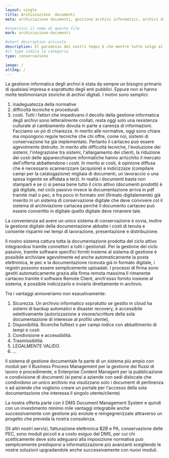 ```yaml
---
layout: single
title: Archiviazione  documenti
meta: archiviazione documenti, gestione archivi informatici, archivi digitali, workflow, business process management, enterprise content management

#inserisci il nome di questo file
mark: archiviazione-documenti

#short description articolo
description: Il paradosso dei nostri tempi è che mentre tutto volge al digitale, si gestiscono informaticamente tutte le informazioni aziendali, si trasmettono elettronicamente o si condividono tramite portali ma alla fine della giostra si stampa e si firma manualmente i documento che finiscono per perdersi in polverosi archivi cartacei. 
#il type indica la categoria
type: conservazione

image: /
altImg: /
---
```

La gestione informatica degli archivi è stata da sempre un bisogno primario di qualsiasi impresa e soprattutto degli enti pubblici. Eppure non si hanno molte testimonianze storiche di archivi digitali.
I motivi sono semplici:
1) inadeguatezza della normative
2) difficoltà tecniche e procedurali
3) costi.
Tutti i fattori che impedivano il decollo della gestione informatica degli archivi sono letteralmente crollati, resta oggi solo una resistenza culturale al cambiamento dovuta in parte a carenza di informazioni. Facciamo un pò di chiarezza.
In merito alle normative, oggi sono chiare ma impongono regole tecniche che chi offre, come noi, sistemi di conservazione ha già implementato. Pertanto il cartaceo può essere agevolmente distrutto. 
In merito alle difficoltà tecniche, l'evoluzione dei sistemi, l'integrazione tra sistemi, l'allargamento dei clienti, la riduzione dei costi delle apparecchiature informatiche hanno arricchito il mercato dell'offerta abbattendone i costi.
In merito ai costi, è opinione diffusa che è necessario scannerizzare  (acquisire)  e indicizzaze (compilare campi per la catalogazione) migliaia di documenti, un lavoraccio o una spesa ingente se affidata a  terzi. 
In realtà i documenti basta non stamparli e se ci si pensa  bene tutto il ciclo attivo (documenti prodotti) è già digitale, nel ciclo passivo invece la documentazione arriva in pdf tramite mail o pec, e fra poco in formato xml  (firmato digitalemente)  già inserito in un sistema di conservazione digitale che deve convivere col il sistema di archiviazione cartacea perchè il documento cartaceo può essere convertito in digitale quello digitale deve rimanere tale.

La convenienza ad avere un unico sistema di conservazione è ovvia, inoltre la gestione digitale della documentazione abbatte i costi di tenuta e consente risparmi nei tempi di lavorazione, presentazione e distribuzione.

Il nostro sistema cattura tutta la documentazione prodotta del ciclo attivo integrandosi tramite connettori a tutti i gestionali. Per la gestione del ciclo passivo, tramite software specifici forniti insieme al sistema di gestione è possibile archiviare agevolmente ed anche automaticamente la posta elettronica, le pec e la documentazione ricevuta già in formato digitale, i registri possono essere semplicemente uploadati. I processi di firma sono gestiti automaticamente grazia alla firma remota massima.Il rimanente cartaceo tramite il software Remote Client, anch'esso fornito insieme al sistema, è possibile indicizzarlo e inviarlo direttamente in archivio.

Tra i vantaggi annoveriamo non esaustivamente:
1) Sicurezza. Un archivio informatico sopratutto se gestito in cloud ha sistemi di backup automatici e disaster recovery, è accessibile selettivamente (autorizzazione a visone/scritture della sola documentazione di interesse al profilo utente), 
2) Disponibilità. Ricerche fulltext o per campi indice con abbattimento di tempi e costi
3) Condivisione e accessibilità. 
4) Trasmissibilità. 
5) LEGALMENTE VALIDO.
6) ...

Il sistema di gestione documentale fa parte di un sistema più ampio con moduli per il Business Process Management per la gestione dei flussi di lavoro e procedimente, e Enterprise Content Managent per la pubblicazione e condivisione di documenti (si pensi a aziende con sedi dislocate che condividono un unico archivio ma visulizzano solo i documenti di pertinenza o ad aziende che vogliono creare un portale per l'accesso della sola documentazione che interessa il singolo utente/cliente)

La nostra offerta parte con il DMS Document Management System e quindi con un investimento minimo mile vantaggi integrabile anche successivamente con gestione più evolute e reingegnerizzate attraverso un progetto che preveda la nostra consulenza.

Gli altri nostri servizi, fatturazione elettronica B2B e PA, conservazione delle PEC, sono moduli piccoli e a costo esiguo del DMS, per cui chi scetticamente deve solo adeguarsi alla imposizione normativa può semplicemente predisporsi a informatizzazione più avanzanti scegliendo le nostre soluzioni upgradandole anche successivamente con nuovi moduli.


